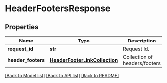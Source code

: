 # HeaderFootersResponse

## Properties
Name | Type | Description | Notes
------------ | ------------- | ------------- | -------------
**request_id** | **str** | Request Id. | [optional] 
**header_footers** | [**HeaderFooterLinkCollection**](HeaderFooterLinkCollection.md) | Collection of headers/footers | [optional] 

[[Back to Model list]](../README.md#documentation-for-models) [[Back to API list]](../README.md#documentation-for-api-endpoints) [[Back to README]](../README.md)


